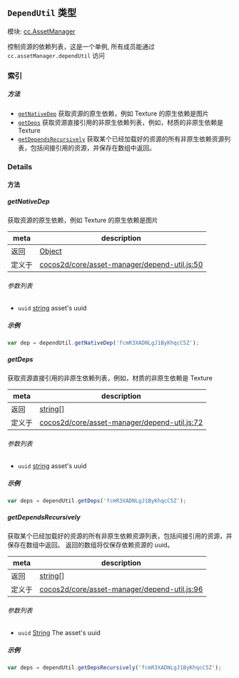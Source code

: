 ## `DependUtil` 类型



模块: [cc.AssetManager](../modules/cc.AssetManager.md)


控制资源的依赖列表，这是一个单例, 所有成员能通过 `cc.assetManager.dependUtil` 访问



### 索引



##### 方法

  - [`getNativeDep`](#getnativedep) 获取资源的原生依赖，例如 Texture 的原生依赖是图片
  - [`getDeps`](#getdeps) 获取资源直接引用的非原生依赖列表，例如，材质的非原生依赖是 Texture
  - [`getDependsRecursively`](#getdependsrecursively) 获取某个已经加载好的资源的所有非原生依赖资源列表，包括间接引用的资源，并保存在数组中返回。



### Details




<!-- Method Block -->
#### 方法


##### getNativeDep

获取资源的原生依赖，例如 Texture 的原生依赖是图片

| meta | description |
|------|-------------|
| 返回 | <a href="https://developer.mozilla.org/en/JavaScript/Reference/Global_Objects/Object" class="crosslink external" target="_blank">Object</a> 
| 定义于 | [cocos2d/core/asset-manager/depend-util.js:50](https://github.com/cocos-creator/engine/blob/ed2b039b9aa8396d7da1c8c1149f41269733e8fd/cocos2d/core/asset-manager/depend-util.js#L50) |

###### 参数列表
- `uuid` <a href="https://developer.mozilla.org/en/JavaScript/Reference/Global_Objects/String" class="crosslink external" target="_blank">string</a> asset's uuid

##### 示例

```js
var dep = dependUtil.getNativeDep('fcmR3XADNLgJ1ByKhqcC5Z');
```

##### getDeps

获取资源直接引用的非原生依赖列表，例如，材质的非原生依赖是 Texture

| meta | description |
|------|-------------|
| 返回 | <a href="https://developer.mozilla.org/en/JavaScript/Reference/Global_Objects/String" class="crosslink external" target="_blank">string[]</a> 
| 定义于 | [cocos2d/core/asset-manager/depend-util.js:72](https://github.com/cocos-creator/engine/blob/ed2b039b9aa8396d7da1c8c1149f41269733e8fd/cocos2d/core/asset-manager/depend-util.js#L72) |

###### 参数列表
- `uuid` <a href="https://developer.mozilla.org/en/JavaScript/Reference/Global_Objects/String" class="crosslink external" target="_blank">string</a> asset's uuid

##### 示例

```js
var deps = dependUtil.getDeps('fcmR3XADNLgJ1ByKhqcC5Z');
```

##### getDependsRecursively

获取某个已经加载好的资源的所有非原生依赖资源列表，包括间接引用的资源，并保存在数组中返回。
返回的数组将仅保存依赖资源的 uuid。

| meta | description |
|------|-------------|
| 返回 | <a href="https://developer.mozilla.org/en/JavaScript/Reference/Global_Objects/String" class="crosslink external" target="_blank">string[]</a> 
| 定义于 | [cocos2d/core/asset-manager/depend-util.js:96](https://github.com/cocos-creator/engine/blob/ed2b039b9aa8396d7da1c8c1149f41269733e8fd/cocos2d/core/asset-manager/depend-util.js#L96) |

###### 参数列表
- `uuid` <a href="https://developer.mozilla.org/en/JavaScript/Reference/Global_Objects/String" class="crosslink external" target="_blank">String</a> The asset's uuid

##### 示例

```js
var deps = dependUtil.getDepsRecursively('fcmR3XADNLgJ1ByKhqcC5Z');
```


